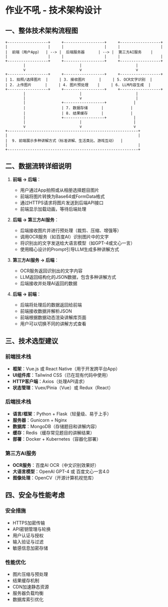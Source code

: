 # 作业不吼 - 技术架构设计

## 一、整体技术架构流程图

```
+------------------+     +------------------+     +------------------+
|                  |     |                  |     |                  |
|  前端（用户App）  | --> |  后端服务器      | --> |  第三方AI服务    |
|                  |     |                  |     |                  |
+------------------+     +------------------+     +------------------+
        |                        |                        |
        v                        v                        v
+------------------+     +------------------+     +------------------+
| 1. 拍照/选择图片  |     | 3. 接收图片      |     | 5. OCR文字识别  |
| 2. 上传图片      |     | 4. 图片预处理    |     | 6. LLM内容生成  |
+------------------+     +------------------+     +------------------+
        |                        |                        |
        |                        v                        |
        |                +------------------+            |
        |                | 7. 数据存储      |            |
        |                | 8. 结果缓存      |            |
        |                +------------------+            |
        |                        |                       |
        v                        v                       v
+----------------------------------------------------------+
|                                                          |
|  9. 前端展示多种讲解方式（标准讲解、生活类比、游戏互动）  |
|                                                          |
+----------------------------------------------------------+
```

## 二、数据流转详细说明

1. **前端 -> 后端**：
   - 用户通过App拍照或从相册选择题目图片
   - 前端将图片转换为Base64或FormData格式
   - 通过HTTPS请求将图片发送到后端API接口
   - 前端显示加载动画，等待后端处理

2. **后端 -> 第三方AI服务**：
   - 后端接收图片并进行预处理（裁剪、压缩、增强等）
   - 调用OCR服务（如百度AI）识别图片中的文字
   - 将识别出的文字发送给大语言模型（如GPT-4或文心一言）
   - 使用精心设计的Prompt引导LLM生成多种讲解方式

3. **第三方AI服务 -> 后端**：
   - OCR服务返回识别出的文字内容
   - LLM返回结构化的JSON数据，包含多种讲解方式
   - 后端接收并处理AI返回的数据

4. **后端 -> 前端**：
   - 后端将处理后的数据返回给前端
   - 前端接收数据并解析JSON
   - 前端根据数据动态渲染讲解库页面
   - 用户可以切换不同的讲解方式查看

## 三、技术选型建议

### 前端技术栈
- **框架**：Vue.js 或 React Native（用于开发跨平台App）
- **UI组件库**：Tailwind CSS（已在现有代码中使用）
- **HTTP客户端**：Axios（处理API请求）
- **状态管理**：Vuex/Pinia（Vue）或 Redux（React）

### 后端技术栈
- **语言/框架**：Python + Flask（轻量级、易于上手）
- **服务器**：Gunicorn + Nginx
- **数据库**：MongoDB（存储题目和讲解内容）
- **缓存**：Redis（缓存常见题目的讲解结果）
- **部署**：Docker + Kubernetes（容器化部署）

### 第三方AI服务
- **OCR服务**：百度AI OCR（中文识别效果好）
- **大语言模型**：OpenAI GPT-4 或 百度文心一言4.0
- **图像处理**：OpenCV（开源计算机视觉库）

## 四、安全与性能考虑

### 安全措施
- HTTPS加密传输
- API密钥管理与轮换
- 用户认证与授权
- 输入验证与过滤
- 敏感信息加密存储

### 性能优化
- 图片压缩与预处理
- 结果缓存机制
- CDN加速静态资源
- 服务器负载均衡
- 数据库索引优化
